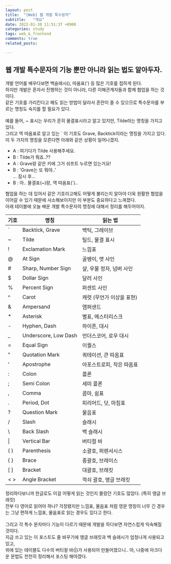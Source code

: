 ```yaml
---
layout: post
title:  "[Web] 웹 개발 특수문자"
subtitle:   "개요"
date: 2022-01-30 11:51:37 +0900
categories: study
tags: web_&_frontend
comments: true
related_posts:

---
```


## 웹 개발 특수문자의 기능 뿐만 아니라 읽는 법도 알아두자.<br/>

개발 언어를 배우다보면 백슬래시(\), 따옴표(') 등 많은 기호를 접하게 된다.<br/>
하지만 개발은 혼자서 진행하는 것이 아니라, 다른 이해관계자들과 함께 협업을 하는 것이다.<br/>
같은 기호를 가리킨다고 해도 읽는 방법이 달라서 혼란이 올 수 있으므로 특수문자를 부르는 명칭도 숙지를 할 필요가 있다.<br/>
<br/>
예를 들어, ~ 표시는 우리가 흔히 물결표시라고 알고 있지만, Tilde라는 명칭을 가지고 있다.<br/>
그리고 역 따옴표로 알고 있는 ` 이 기호도 Grave, Backtick이라는 명칭을 가지고 있다.<br/>
이 두 가지의 명칭을 모른다면 아래와 같은 상황이 일어나겠지.<br/>

- A : 여기다가 Tilde 사용해주세요.
- B : Tilde가 뭐죠..??
- A : Grave랑 같은 키에 그거 쉬프트 누르면 있는거요!
- B : 'Grave는 또 뭐야..'<br/>
... 잠시 후...
- B : 아.. 물결표(~)랑, 역 따옴표(`)..

협업을 하는 데 있어서 같은 기호라고해도 어떻게 불리는지 알아야 더욱 원활한 협업을 이어갈 수 있기 때문에 사소해보이지만 이 부분도 중요하다고 느껴졌다.<br/>
아래 테이블에 오늘 배운 개발 특수문자의 명칭에 대해서 정리를 해두어야지.<br/>

|  <center>기호<center/>  | <center>명칭<center/> |<center>읽는 법<center/> |
|-----------|----------|-----------|
|   `    |  Backtick, Grave | 백틱, 그레이브 |
|   ~    |  Tilde | 틸드, 물결 표시 |
|   !    |  Exclamation Mark | 느낌표 |
|   @    |  At Sign | 골뱅이, 앳 사인 |
|   #    |  Sharp, Number Sign | 샾, 우물 정자, 넘버 사인 |
|   $    |  Dollar Sign | 달러 사인 |
|   %    |  Percent Sign | 퍼센트 사인 |
|   ^    |  Carot | 캐럿 (무언가 이상을 표현) |
|   &    |  Ampersand | 앰퍼샌드 |
|   *    |  Asterisk | 별표, 에스터리스크 |
|   -    |  Hyphen, Dash | 하이픈, 대시 |
|   _    |  Underscore, Low Dash | 언더스코어, 로우 대시 |
|   =    |  Equal Sign | 이퀄스 |
|   "    |  Quotation Mark | 쿼테이션, 큰 따옴표 |
|   '    |  Apostrophe | 아포스트로피, 작은 따옴표 |
|   :    |  Colon | 콜론 |
|   ;    |  Semi Colon | 세미 콜론 |
|   ,    |  Comma | 콤마, 쉼표 |
|   .    |  Period, Dot | 피리어드, 닷, 마침표 |
|   ?    |  Question Mark | 물음표 |
|   /    |  Slash | 슬래시 |
|   \    |  Back Slash | 백 슬래시 |
|   \|     |  Vertical Bar | 버티컬 바|
|  ( )    | Parenthesis | 소괄호, 퍼렌서시스 |
|   { }    | Brace | 중괄호, 브레이스 |
|  [ ]    | Bracket | 대괄호, 브래킷 |
| < >     | Angle Bracket | 꺽쇠 괄호, 앵글 브래킷 |

정리하다보니까 한글로도 이걸 어떻게 읽는 것인지 몰랐던 기호도 많았다. (특히 앵글 브래킷)<br/>
전부 다 영어로 읽어야 하나? 걱정됐지만 느낌표, 물음표 처럼 영문 명칭이 너무 긴 경우는 그냥 편하게 느낌표, 물음표로 읽는 경우도 있다고 한다.<br/>
<br/>
그리고 각 특수 문자마다 기능이 다르기 때문에 개발을 하다보면 자연스럽게 익숙해질 것이다.<br/>
지금 쓰고 있는 이 포스트도 줄 바꾸기에 앵글 브래킷과 백 슬래시가 엄청나게 사용되고 있고,<br/>
위에 있는 테이블도 다수의 버티컬 바(|)가 사용되어 만들어졌으니.. 아, 나중에 마크다운 문법도 천천히 정리해서 포스팅 해야겠다.<br/>